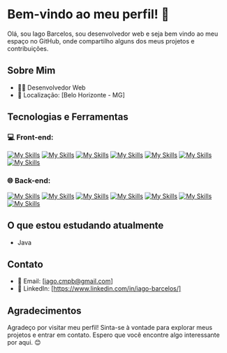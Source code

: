 # Bem-vindo ao meu perfil! 👋

Olá, sou Iago Barcelos, sou desenvolvedor web e seja bem vindo ao meu espaço no GitHub, onde compartilho alguns dos meus projetos e contribuições.

## Sobre Mim
- 👨‍💻 Desenvolvedor Web
- 📍 Localização: [Belo Horizonte - MG]

## Tecnologias e Ferramentas
<h3>💻 Front-end:</h3>

 [![My Skills](https://skillicons.dev/icons?i=html)](https://skillicons.dev)
 [![My Skills](https://skillicons.dev/icons?i=css)](https://skillicons.dev)
 [![My Skills](https://skillicons.dev/icons?i=javascript)](https://skillicons.dev)
 [![My Skills](https://skillicons.dev/icons?i=typescript)](https://skillicons.dev)
 [![My Skills](https://skillicons.dev/icons?i=react)](https://skillicons.dev)
 [![My Skills](https://skillicons.dev/icons?i=redux)](https://skillicons.dev)
 [![My Skills](https://skillicons.dev/icons?i=git)](https://skillicons.dev)

<h3>🌐 Back-end:</h3>

 [![My Skills](https://skillicons.dev/icons?i=docker)](https://skillicons.dev)
 [![My Skills](https://skillicons.dev/icons?i=mysql)](https://skillicons.dev)
 [![My Skills](https://skillicons.dev/icons?i=javascript)](https://skillicons.dev)
 [![My Skills](https://skillicons.dev/icons?i=typescript)](https://skillicons.dev)
 [![My Skills](https://skillicons.dev/icons?i=nodejs)](https://skillicons.dev)
 [![My Skills](https://skillicons.dev/icons?i=express)](https://skillicons.dev)
 [![My Skills](https://skillicons.dev/icons?i=sequelize)](https://skillicons.dev)

## O que estou estudando atualmente
- Java

## Contato
- 📧 Email: [iago.cmpb@gmail.com]
- 💼 LinkedIn: [https://www.linkedin.com/in/iago-barcelos/]

## Agradecimentos
Agradeço por visitar meu perfil! Sinta-se à vontade para explorar meus projetos e entrar em contato. Espero que você encontre algo interessante por aqui. 😊



<!---
iago-barcelos/iago-barcelos is a ✨ special ✨ repository because its `README.md` (this file) appears on your GitHub profile.
You can click the Preview link to take a look at your changes.
--->
